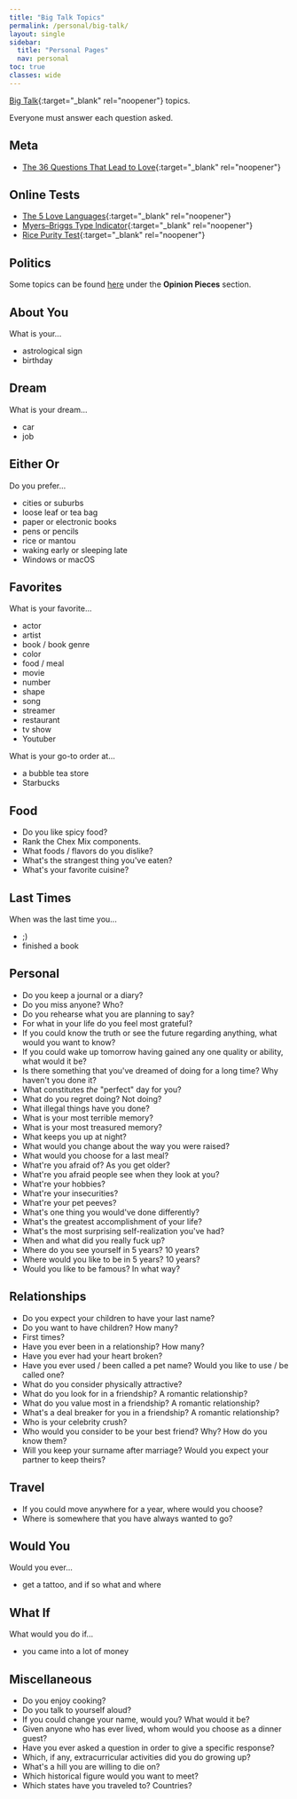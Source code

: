 ```yaml
---
title: "Big Talk Topics"
permalink: /personal/big-talk/
layout: single
sidebar:
  title: "Personal Pages"
  nav: personal
toc: true
classes: wide
---
```


[Big Talk](https://www.makebigtalk.com/){:target="_blank" rel="noopener"} topics.

Everyone must answer each question asked.

## Meta
- [The 36 Questions That Lead to Love](https://www.nytimes.com/2015/01/09/style/no-37-big-wedding-or-small.html){:target="_blank" rel="noopener"}

## Online Tests
- [The 5 Love Languages](https://www.5lovelanguages.com/quizzes/){:target="_blank" rel="noopener"}
- [Myers–Briggs Type Indicator](https://www.16personalities.com/free-personality-test){:target="_blank" rel="noopener"}
- [Rice Purity Test](http://ricepuritytest.com/){:target="_blank" rel="noopener"}

## Politics
Some topics can be found [here](/personal/bookmarks/) under the **Opinion Pieces** section.

## About You
What is your...
- astrological sign
- birthday

## Dream
What is your dream...
- car
- job

## Either Or
Do you prefer...
- cities or suburbs
- loose leaf or tea bag
- paper or electronic books
- pens or pencils
- rice or mantou
- waking early or sleeping late
- Windows or macOS

## Favorites
What is your favorite...
- actor
- artist
- book / book genre
- color
- food / meal
- movie
- number
- shape
- song
- streamer
- restaurant
- tv show
- Youtuber

What is your go-to order at...
- a bubble tea store
- Starbucks

## Food
- Do you like spicy food?
- Rank the Chex Mix components.
- What foods / flavors do you dislike?
- What's the strangest thing you've eaten?
- What's your favorite cuisine?

## Last Times
When was the last time you...
- ;)
- finished a book

## Personal
- Do you keep a journal or a diary?
- Do you miss anyone? Who?
- Do you rehearse what you are planning to say?
- For what in your life do you feel most grateful?
- If you could know the truth or see the future regarding anything, what would you want to know?
- If you could wake up tomorrow having gained any one quality or ability, what would it be?
- Is there something that you've dreamed of doing for a long time? Why haven't you done it?
- What constitutes *the* "perfect" day for you?
- What do you regret doing? Not doing?
- What illegal things have you done?
- What is your most terrible memory?
- What is your most treasured memory?
- What keeps you up at night?
- What would you change about the way you were raised?
- What would you choose for a last meal?
- What're you afraid of? As you get older?
- What're you afraid people see when they look at you?
- What're your hobbies?
- What're your insecurities?
- What're your pet peeves?
- What's one thing you would've done differently?
- What's the greatest accomplishment of your life?
- What's the most surprising self-realization you've had?
- When and what did you really fuck up?
- Where do you see yourself in 5 years? 10 years?
- Where would you like to be in 5 years? 10 years?
- Would you like to be famous? In what way?

## Relationships
- Do you expect your children to have your last name?
- Do you want to have children? How many?
- First times?
- Have you ever been in a relationship? How many?
- Have you ever had your heart broken?
- Have you ever used / been called a pet name? Would you like to use / be called one?
- What do you consider physically attractive?
- What do you look for in a friendship? A romantic relationship?
- What do you value most in a friendship? A romantic relationship?
- What's a deal breaker for you in a friendship? A romantic relationship?
- Who is your celebrity crush?
- Who would you consider to be your best friend? Why? How do you know them?
- Will you keep your surname after marriage? Would you expect your partner to keep theirs?

## Travel
- If you could move anywhere for a year, where would you choose?
- Where is somewhere that you have always wanted to go?

## Would You
Would you ever...
- get a tattoo, and if so what and where

## What If
What would you do if...
- you came into a lot of money

## Miscellaneous
- Do you enjoy cooking?
- Do you talk to yourself aloud?
- If you could change your name, would you? What would it be?
- Given anyone who has ever lived, whom would you choose as a dinner guest? 
- Have you ever asked a question in order to give a specific response?
- Which, if any, extracurricular activities did you do growing up?
- What's a hill you are willing to die on?
- Which historical figure would you want to meet?
- Which states have you traveled to? Countries?
